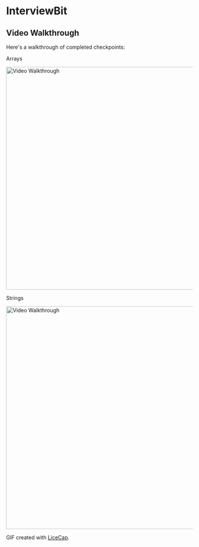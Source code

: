 # InterviewBit

## Video Walkthrough

Here's a walkthrough of completed checkpoints:

Arrays

<img src='https://user-images.githubusercontent.com/17666583/40691458-cf3ecde4-6360-11e8-80e2-533b5b9ea384.gif' title='Arrays' width='600' alt='Video Walkthrough' />

Strings

<img src='https://user-images.githubusercontent.com/17666583/40691462-d19e55d2-6360-11e8-9493-59edcf1bb228.gif' title='Strings' width='600' alt='Video Walkthrough' />


GIF created with [LiceCap](http://www.cockos.com/licecap/).
